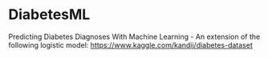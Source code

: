 # DiabetesML
Predicting Diabetes Diagnoses With Machine Learning - An extension of the following logistic model: https://www.kaggle.com/kandij/diabetes-dataset
